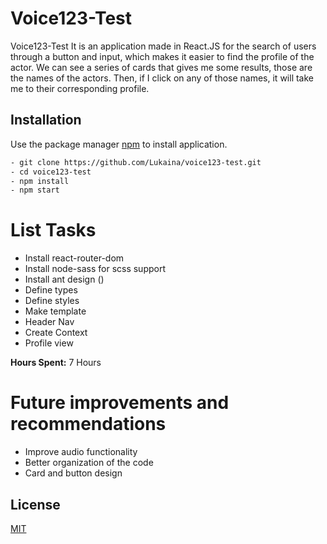 # Voice123-Test

Voice123-Test
It is an application made in React.JS for the search of users through a button and input, which makes it easier to find the profile of the actor. We can see a series of cards that gives me some results, those are the names of the actors. Then, if I click on any of those names, it will take me to their corresponding profile.

## Installation

Use the package manager [npm](https://www.npmjs.com/) to install application.

```bash
- git clone https://github.com/Lukaina/voice123-test.git
- cd voice123-test
- npm install
- npm start
```

# List Tasks

- Install react-router-dom
- Install node-sass for scss support
- Install ant design ()
- Define types
- Define styles
- Make template
- Header Nav
- Create Context
- Profile view

**Hours Spent:** 7 Hours

# Future improvements and recommendations

- Improve audio functionality
- Better organization of the code
- Card and button design

## License

[MIT](https://choosealicense.com/licenses/mit/)
